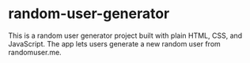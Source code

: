 # random-user-generator
This is a random user generator project built with plain HTML, CSS, and JavaScript. The app lets users generate a new random user from randomuser.me.

